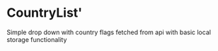 # CountryList'
Simple drop down with country flags fetched from api with basic local storage functionality
